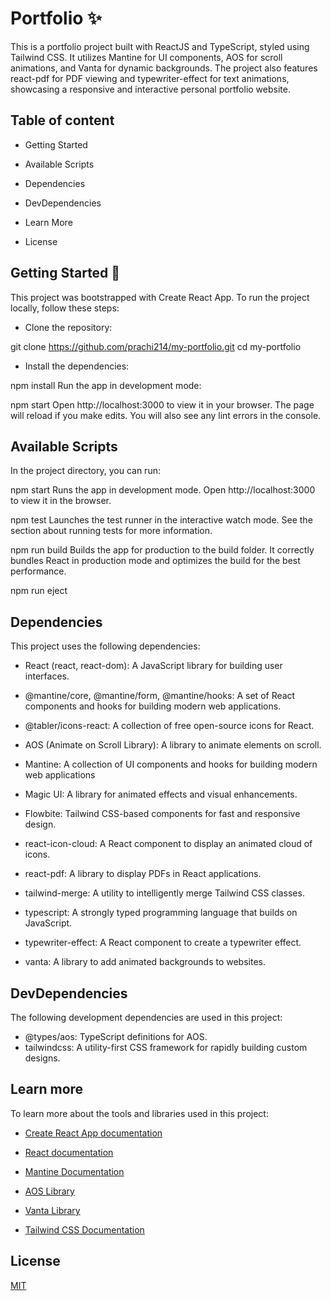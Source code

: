 
# Portfolio ✨

This is a portfolio project built with ReactJS and TypeScript, styled using Tailwind CSS. It utilizes Mantine for UI components, AOS for scroll animations, and Vanta for dynamic backgrounds. The project also features react-pdf for PDF viewing and typewriter-effect for text animations, showcasing a responsive and interactive personal portfolio website.


## Table of content

* Getting Started

* Available Scripts

* Dependencies

* DevDependencies

* Learn More

* License
## Getting Started 🚀

This project was bootstrapped with Create React App. To run the project locally, follow these steps:

* Clone the repository:


git clone https://github.com/prachi214/my-portfolio.git
cd my-portfolio

* Install the dependencies:


npm install
Run the app in development mode:


npm start
Open http://localhost:3000 to view it in your browser. The page will reload if you make edits. You will also see any lint errors in the console.
## Available Scripts

In the project directory, you can run:

npm start
Runs the app in development mode.
Open http://localhost:3000 to view it in the browser.

npm test
Launches the test runner in the interactive watch mode.
See the section about running tests for more information.

npm run build
Builds the app for production to the build folder.
It correctly bundles React in production mode and optimizes the build for the best performance.

npm run eject

## Dependencies

This project uses the following dependencies:

- React (react, react-dom): A JavaScript library for building user interfaces.

- @mantine/core, @mantine/form, @mantine/hooks: A set of React components and hooks for building modern web applications.

- @tabler/icons-react: A collection of free open-source icons for React.

- AOS (Animate on Scroll Library): A library to animate elements on scroll.

- Mantine: A collection of UI components and hooks for building modern web applications

- Magic UI: A library for animated effects and visual enhancements.
- Flowbite: Tailwind CSS-based components for fast and responsive design.

- react-icon-cloud: A React component to display an animated cloud of icons.

- react-pdf: A library to display PDFs in React applications.

- tailwind-merge: A utility to intelligently merge Tailwind CSS classes.

- typescript: A strongly typed programming language that builds on JavaScript.

- typewriter-effect: A React component to create a typewriter effect.

- vanta: A library to add animated backgrounds to websites.

## DevDependencies

The following development dependencies are used in this project:

- @types/aos: TypeScript definitions for AOS.
- tailwindcss: A utility-first CSS framework for rapidly building custom designs.
## Learn more

To learn more about the tools and libraries used in this project:

* [Create React App documentation](URL)


* [React documentation](URL)

* [Mantine Documentation](URL)

* [AOS Library](URL)


* [Vanta Library](URL)

* [Tailwind CSS Documentation](URL)
## License


[MIT](https://choosealicense.com/licenses/mit/)

